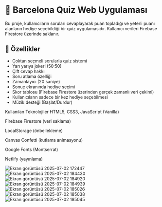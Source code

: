 # 🎉 Barcelona Quiz Web Uygulaması

Bu proje, kullanıcıların soruları cevaplayarak puan topladığı ve yeterli puanı alanların hediye seçebildiği bir quiz uygulamasıdır. Kullanıcı verileri Firebase Firestore üzerinde saklanır.

## 🚀 Özellikler

- Çoktan seçmeli sorularla quiz sistemi
- Yarı yarıya jokeri (50:50)
- Çift cevap hakkı
- Soru atlama özelliği
- Zamanlayıcı (20 saniye)
- Sonuç ekranında hediye seçimi
- Skor tablosu (Firebase Firestore üzerinden gerçek zamanlı veri çekimi)
- Kullanıcıların sadece bir kez hediye seçebilmesi
- Müzik desteği (Başlat/Durdur)

Kullanılan Teknolojiler
HTML5, CSS3, JavaScript (Vanilla)

Firebase Firestore (veri saklama)

LocalStorage (önbellekleme)

Canvas Confetti (kutlama animasyonu)

Google Fonts (Montserrat)

Netlify (yayınlama)

![Ekran görüntüsü 2025-07-02 172447](https://github.com/user-attachments/assets/f8ea292c-a8c5-4d74-a21c-ce8e50fc8827)
![Ekran görüntüsü 2025-07-02 184430](https://github.com/user-attachments/assets/81a93a2b-af15-4a0f-9eee-bddbe97a7d04)
![Ekran görüntüsü 2025-07-02 184920](https://github.com/user-attachments/assets/ba8183bf-6a2d-475f-b4e6-1da85099eec5)
![Ekran görüntüsü 2025-07-02 184939](https://github.com/user-attachments/assets/3543e19c-a023-4662-a084-620141778cb0)
![Ekran görüntüsü 2025-07-02 185026](https://github.com/user-attachments/assets/a5976055-7a98-4dff-b100-2011295123b1)
![Ekran görüntüsü 2025-07-02 185038](https://github.com/user-attachments/assets/7ee856e5-7342-438a-9ce9-aa994f8bde18)
![Ekran görüntüsü 2025-07-02 185045](https://github.com/user-attachments/assets/30975132-e80b-495c-ab0b-e05b5869ee22)
